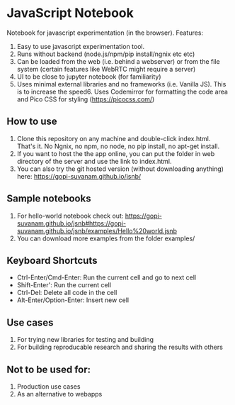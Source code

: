# JavaScript Notebook
Notebook for javascript experimentation (in the browser). Features:
1. Easy to use javascript experimentation tool.
2. Runs without backend (node.js/npm/pip install/ngnix etc etc)
3. Can be loaded from the web (i.e. behind a webserver) or from the file system   (certain features like WebRTC might require a server)
4. UI to be close to jupyter notebook (for familiarity)
5. Uses minimal external libraries and no frameworks (i.e. Vanilla JS). This is to increase the speed6. Uses Codemirror for formatting the code area and Pico CSS for styling (https://picocss.com/)

## How to use
1. Clone this repository on any machine and double-click index.html. That's it. No Ngnix, no npm, no node, no pip install, no apt-get install.
2. If you want to host the the app online, you can put the folder in web directory of the server and use the link to index.html.
3. You can also try the git hosted version (without downloading anything) here: https://gopi-suvanam.github.io/jsnb/

## Sample notebooks
1. For hello-world notebook check out: https://gopi-suvanam.github.io/jsnb#https://gopi-suvanam.github.io/jsnb/examples/Hello%20world.jsnb
2. You can download more examples from the folder examples/

## Keyboard Shortcuts
- Ctrl-Enter/Cmd-Enter: Run the current cell and go to next cell
- Shift-Enter': Run the current cell
- Ctrl-Del: Delete all code in the cell
- Alt-Enter/Option-Enter: Insert new cell

## Use cases
1. For trying new libraries for testing and building
2. For building reproducable research and sharing the results with others

## Not to be used for:
1. Production use cases
2. As an alternative to webapps


